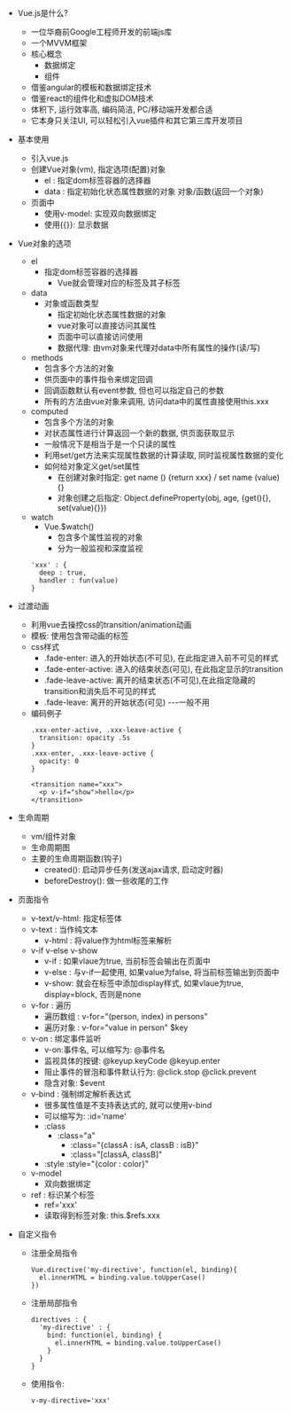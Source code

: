 * Vue.js是什么?
	* 一位华裔前Google工程师开发的前端js库
	* 一个MVVM框架
	* 核心概念
	  * 数据绑定
	  * 组件
  * 借鉴angular的模板和数据绑定技术
  * 借鉴react的组件化和虚拟DOM技术
  * 体积下, 运行效率高, 编码简洁, PC/移动端开发都合适
  * 它本身只关注UI, 可以轻松引入vue插件和其它第三库开发项目
  
* 基本使用
	* 引入vue.js
	* 创建Vue对象(vm), 指定选项(配置)对象
		* el : 指定dom标签容器的选择器
		* data : 指定初始化状态属性数据的对象
		        对象/函数(返回一个对象)
	* 页面中
		* 使用v-model: 实现双向数据绑定
		* 使用{{}}: 显示数据
		
* Vue对象的选项
	* el
	  * 指定dom标签容器的选择器
		* Vue就会管理对应的标签及其子标签
	* data
	  * 对象或函数类型
		* 指定初始化状态属性数据的对象
		* vue对象可以直接访问其属性
		* 页面中可以直接访问使用
		* 数据代理: 由vm对象来代理对data中所有属性的操作(读/写)
	* methods
		* 包含多个方法的对象
		* 供页面中的事件指令来绑定回调
		* 回调函数默认有event参数, 但也可以指定自己的参数
		* 所有的方法由vue对象来调用, 访问data中的属性直接使用this.xxx
	* computed
		* 包含多个方法的对象
		* 对状态属性进行计算返回一个新的数据, 供页面获取显示
		* 一般情况下是相当于是一个只读的属性
		* 利用set/get方法来实现属性数据的计算读取, 同时监视属性数据的变化
		* 如何给对象定义get/set属性
		  * 在创建对象时指定: get name () {return xxx} / set name (value) {}
		  * 对象创建之后指定: Object.defineProperty(obj, age, {get(){}, set(value){}})
	* watch
	  * Vue.$watch()
		* 包含多个属性监视的对象
		* 分为一般监视和深度监视
      ```
      'xxx' : {
        deep : true,
        handler : fun(value)
      }
      ```

* 过渡动画
  * 利用vue去操控css的transition/animation动画
  * 模板: 使用<transition>包含带动画的标签
  * css样式
    * .fade-enter: 进入的开始状态(不可见), 在此指定进入前不可见的样式
    * .fade-enter-active: 进入的结束状态(可见), 在此指定显示的transition
    * .fade-leave-active: 离开的结束状态(不可见),在此指定隐藏的transition和消失后不可见的样式
    * .fade-leave: 离开的开始状态(可见) ---一般不用
  * 编码例子
    ```
    .xxx-enter-active, .xxx-leave-active {
      transition: opacity .5s
    }
    .xxx-enter, .xxx-leave-active {
      opacity: 0
    }
    
    <transition name="xxx">
      <p v-if="show">hello</p>
    </transition>
    ```
    
* 生命周期
  * vm/组件对象
  * 生命周期图
  * 主要的生命周期函数(钩子)
    * created(): 启动异步任务(发送ajax请求, 启动定时器)
    * beforeDestroy(): 做一些收尾的工作

* 页面指令
	* v-text/v-html: 指定标签体
    * v-text : 当作纯文本
		* v-html : 将value作为html标签来解析
	* v-if v-else v-show
		* v-if : 如果vlaue为true, 当前标签会输出在页面中
		* v-else : 与v-if一起使用, 如果value为false, 将当前标签输出到页面中
		* v-show: 就会在标签中添加display样式, 如果vlaue为true, display=block, 否则是none
	* v-for : 遍历
		* 遍历数组 : v-for="(person, index) in persons"   
		* 遍历对象 : v-for="value in person"   $key
	* v-on : 绑定事件监听
		* v-on:事件名, 可以缩写为: @事件名
		* 监视具体的按键: @keyup.keyCode   @keyup.enter
		* 阻止事件的冒泡和事件默认行为: @click.stop   @click.prevent
		* 隐含对象: $event
	* v-bind : 强制绑定解析表达式  
		* 很多属性值是不支持表达式的, 就可以使用v-bind
		* 可以缩写为:  :id='name'
		* :class
		  * :class="a"
			* :class="{classA : isA, classB : isB}"
			* :class="[classA, classB]"
		* :style
			:style="{color : color}"
	* v-model
		* 双向数据绑定
	* ref : 标识某个标签
		* ref='xxx'
		* 读取得到标签对象: this.$refs.xxx
  
* 自定义指令
  * 注册全局指令
    ```
    Vue.directive('my-directive', function(el, binding){
      el.innerHTML = binding.value.toUpperCase()
    })
    ```
  * 注册局部指令
    ```
    directives : {
      'my-directive' : {
        bind: function(el, binding) {
          el.innerHTML = binding.value.toUpperCase()
        }
      }
    }
    ```
  * 使用指令:
    ```
    v-my-directive='xxx'
    ```
